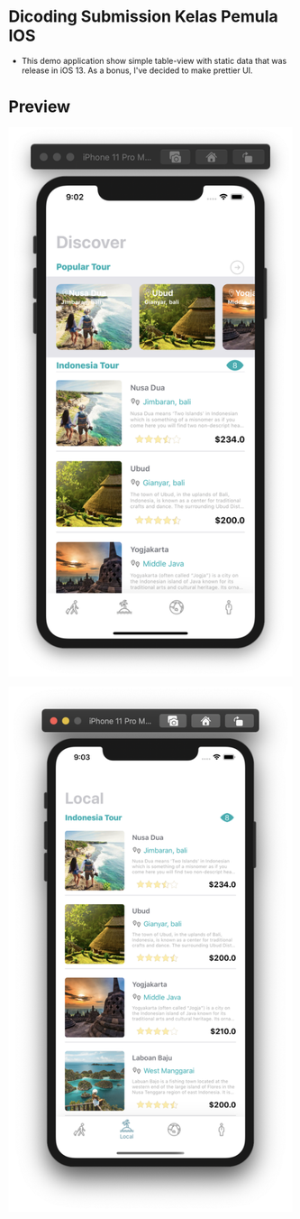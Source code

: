 # Dicoding Submission Kelas Pemula IOS

* This demo application show simple table-view with static data that was release in iOS 13. As a bonus, I've decided to make prettier UI.

# Preview 

![Image of Preview](https://github.com/dewaprabawa/DicodingIosSubmission-master/blob/master/Screen%20Shot%202020-08-12%20at%2021.02.45.png)


![Image of Preview](https://github.com/dewaprabawa/DicodingIosSubmission-master/blob/master/Screen%20Shot%202020-08-12%20at%2021.03.05.png)
